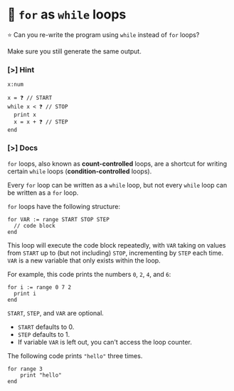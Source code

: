 # 👯 `for` as `while` loops

⭐ Can you re-write the program using `while` instead of `for` loops?

Make sure you still generate the same output.

### [>] Hint

```evy
x:num

x = ❓ // START
while x < ❓ // STOP
  print x
  x = x + ❓ // STEP
end
```

### [>] Docs

`for` loops, also known as **count-controlled** loops, are a shortcut for
writing certain `while` loops (**condition-controlled** loops).

Every `for` loop can be written as a `while` loop, but not every `while` loop
can be written as a `for` loop.

`for` loops have the following structure:

```evy
for VAR := range START STOP STEP
  // code block
end
```

This loop will execute the code block repeatedly, with `VAR` taking on
values from `START` up to (but not including) `STOP`, incrementing by `STEP`
each time. `VAR` is a new variable that only exists within the loop.

For example, this code prints the numbers `0`, `2`, `4`, and `6`:

```evy
for i := range 0 7 2
  print i
end
```

`START`, `STEP`, and `VAR` are optional.

- `START` defaults to 0.
- `STEP` defaults to 1.
- If variable `VAR` is left out, you can't access the loop counter.

The following code prints `"hello"` three times.

```evy
for range 3
    print "hello"
end
```
